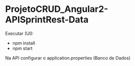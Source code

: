# ProjetoCRUD_Angular2-APISprintRest-Data

Executar (UI):
- npm install
- npm start

Na API configurar o application.properties (Banco de Dados)
